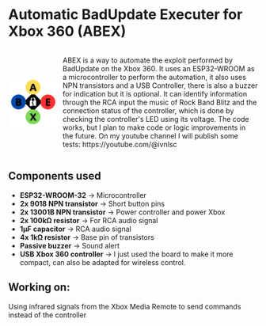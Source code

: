 # Automatic BadUpdate Executer for Xbox 360 (ABEX)

<div style="display: flex; align-items: center;">
  <img src="./s.png" width="100" style="margin-right: 10px;">
  <p>ABEX is a way to automate the exploit performed by BadUpdate on the Xbox 360. It uses an ESP32-WROOM as a microcontroller to perform the automation, it also uses NPN transistors and   a USB Controller, there is also a buzzer for indication but it is optional. It can identify information through the RCA input the music of Rock Band Blitz and the connection status of the   controller, which is done by checking the controller's LED using its voltage.
The code works, but I plan to make code or logic improvements in the future.
On my youtube channel I will publish some tests: https://youtube.com/@ivnlsc</p>
</div>

## Components used

- **ESP32-WROOM-32** → Microcontroller  
- **2x 9018 NPN transistor** → Short button pins  
- **2x 13001B NPN transistor** → Power controller and power Xbox  
- **2x 100kΩ resistor** → For RCA audio signal  
- **1µF capacitor** → RCA audio signal  
- **4x 1kΩ resistor** → Base pin of transistors  
- **Passive buzzer** → Sound alert  
- **USB Xbox 360 controller** → I just used the board to make it more compact, can also be adapted for wireless control.

## Working on:
Using infrared signals from the Xbox Media Remote to send commands instead of the controller

